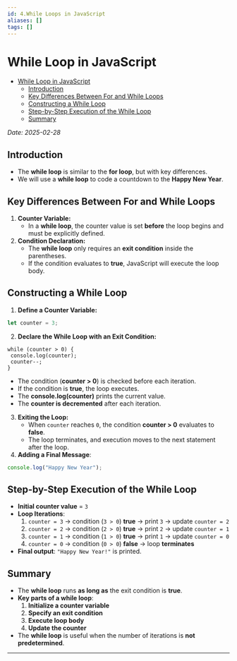 ```yaml
---
id: 4.While Loops in JavaScript
aliases: []
tags: []
---
```


# While Loop in JavaScript

<!--toc:start-->

- [While Loop in JavaScript](#while-loop-in-javascript)
  - [Introduction](#introduction)
  - [Key Differences Between For and While Loops](#key-differences-between-for-and-while-loops)
  - [Constructing a While Loop](#constructing-a-while-loop)
  - [Step-by-Step Execution of the While Loop](#step-by-step-execution-of-the-while-loop)
  - [Summary](#summary)
  <!--toc:end-->

_Date: 2025-02-28_

## Introduction

- The **while loop** is similar to the **for loop**, but with key differences.
- We will use a **while loop** to code a countdown to the **Happy New Year**.

## Key Differences Between For and While Loops

1. **Counter Variable:**
   - In a **while loop**, the counter value is set **before** the loop begins and must be explicitly defined.
2. **Condition Declaration:**
   - The **while loop** only requires an **exit condition** inside the parentheses.
   - If the condition evaluates to **true**, JavaScript will execute the loop body.

## Constructing a While Loop

1. **Define a Counter Variable:**

```js
let counter = 3;
```

2. **Declare the While Loop with an Exit Condition:**

```
while (counter > 0) {
 console.log(counter);
 counter--;
}
```

- The condition (**counter > 0**) is checked before each iteration.
- If the condition is **true**, the loop executes.
- The **console.log(counter)** prints the current value.
- The **counter is decremented** after each iteration.

3. **Exiting the Loop:**
   - When `counter` reaches `0`, the condition **counter > 0** evaluates to **false**.
   - The loop terminates, and execution moves to the next statement after the loop.
4. **Adding a Final Message**:

```js
console.log("Happy New Year");
```

## Step-by-Step Execution of the While Loop

- **Initial counter value** = `3`
- **Loop Iterations**:
  1. `counter = 3` -> condition (`3 > 0`) **true** -> print `3` -> update `counter = 2`
  2. `counter = 2` -> condition (`2 > 0`) **true** -> print `2` -> update `counter = 1`
  3. `counter = 1` -> condition (`1 > 0`) **true** -> print `1` -> update `counter = 0`
  4. `counter = 0` -> condition (`0 > 0`) **false** -> loop **terminates**
- **Final output**: `"Happy New Year!"` is printed.

## Summary

- The **while loop** runs **as long as** the exit condition is **true**.
- **Key parts of a while loop**:
  1. **Initialize a counter variable**
  2. **Specify an exit condition**
  3. **Execute loop body**
  4. **Update the counter**
- The **while loop** is useful when the number of iterations is **not predetermined**.

---
